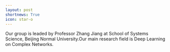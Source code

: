 ```yaml
---
layout: post
shortnews: True
icon: star-o
---
```


Our group is leaded by Professor Zhang Jiang at School of Systems Science, Beijing Normal University.Our main research field is Deep Learning on Complex Networks.
